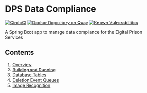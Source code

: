 # DPS Data Compliance 

[![CircleCI](https://circleci.com/gh/ministryofjustice/dps-data-compliance.svg?style=svg)](https://circleci.com/gh/ministryofjustice/dps-data-compliance)
[![Docker Repository on Quay](https://quay.io/repository/hmpps/dps-data-compliance/status)](https://quay.io/repository/hmpps/dps-data-compliance)
[![Known Vulnerabilities](https://snyk.io/test/github/ministryofjustice/dps-data-compliance/badge.svg)](https://snyk.io/test/github/ministryofjustice/dps-data-compliance)

A Spring Boot app to manage data compliance for the Digital Prison Services

## Contents

1. [Overview](readme/overview.md)
2. [Building and Running](readme/running.md)
3. [Database Tables](readme/db_tables.md)
4. [Deletion Event Queues](readme/deletion_events.md)
5. [Image Recognition](readme/image_recognition.md)